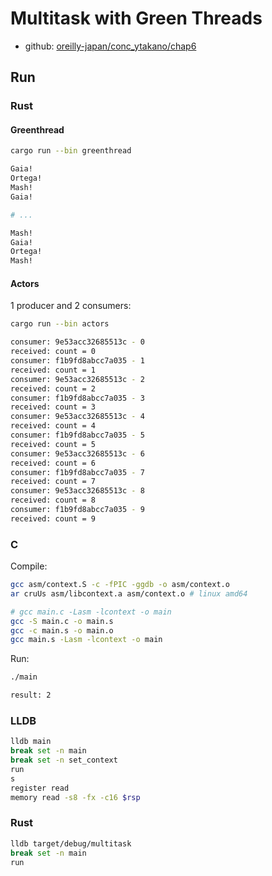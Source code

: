 # Multitask with Green Threads

- github: [oreilly-japan/conc_ytakano/chap6](https://github.com/oreilly-japan/conc_ytakano/tree/main/chap6)

## Run

### Rust

#### Greenthread

```bash
cargo run --bin greenthread

Gaia!
Ortega!
Mash!
Gaia!

# ...

Mash!
Gaia!
Ortega!
Mash!
```

#### Actors

1 producer and 2 consumers:

```bash
cargo run --bin actors

consumer: 9e53acc32685513c - 0
received: count = 0
consumer: f1b9fd8abcc7a035 - 1
received: count = 1
consumer: 9e53acc32685513c - 2
received: count = 2
consumer: f1b9fd8abcc7a035 - 3
received: count = 3
consumer: 9e53acc32685513c - 4
received: count = 4
consumer: f1b9fd8abcc7a035 - 5
received: count = 5
consumer: 9e53acc32685513c - 6
received: count = 6
consumer: f1b9fd8abcc7a035 - 7
received: count = 7
consumer: 9e53acc32685513c - 8
received: count = 8
consumer: f1b9fd8abcc7a035 - 9
received: count = 9
```

### C

Compile:

```bash
gcc asm/context.S -c -fPIC -ggdb -o asm/context.o
ar cruUs asm/libcontext.a asm/context.o # linux amd64

# gcc main.c -Lasm -lcontext -o main
gcc -S main.c -o main.s
gcc -c main.s -o main.o
gcc main.s -Lasm -lcontext -o main
```

Run:

```bash
./main

result: 2
```

### LLDB

```bash
lldb main
break set -n main
break set -n set_context
run
s
register read
memory read -s8 -fx -c16 $rsp
```

### Rust

```bash
lldb target/debug/multitask
break set -n main
run
```


